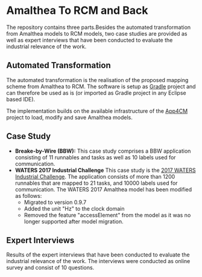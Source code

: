 # Amalthea To RCM and Back

The repository contains three parts.Besides the automated transformation from Amalthea models to RCM models, two case studies are provided as well as expert interviews that have been conducted to evaluate the industrial relevance of the work.

## Automated Transformation

The automated transformation is the realisation of the proposed mapping scheme from Amalthea to RCM.
The software is setup as <a href="https://gradle.org/">Gradle</a> project and can therefore be used as is (or imported as Gradle project in any Eclipse based IDE).

The implementation builds on the available infrastructure of the <a href="https://www.eclipse.org/app4mc/">App4CM</a> project to load, modify and save Amalthea models.

## Case Study

* <b>Breake-by-Wire (BBW):</b>
This case study comprises a BBW application consisting of 11 runnables and tasks as well as 10 labels used for communication.
* <b>WATERS 2017 Industrial Challenge</b>
This case study is the <a href="https://www.ecrts.org/archives/index652a.html?id=ecrts17">2017 WATERS Industrial Challenge</a>. The application consists of more than 1200 runnables that are mapped to 21 tasks, and 10000 labels used for communication.
The WATERS 2017 Amalthea model has been modified as follows:
  * Migrated to version 0.9.7
  * Added the unit "Hz" to the clock domain
  * Removed the feature "accessElement" from the model as it was no longer supported after model migration. 

## Expert Interviews

Results of the expert interviews that have been conducted to evaluate the industrial relevance of the work. The interviews were conducted as online survey and consist of 10 questions.
